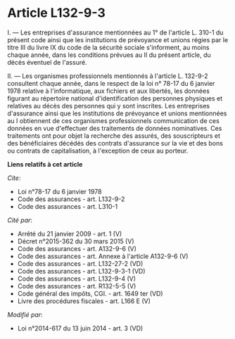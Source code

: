 # Article L132-9-3

I. ― Les entreprises d'assurance mentionnées au 1° de l'article L. 310-1 du présent code ainsi que les institutions de
prévoyance et unions régies par le titre III du livre IX du code de la sécurité sociale s'informent, au moins chaque année,
dans les conditions prévues au II du présent article, du décès éventuel de l'assuré. 

II. ― Les organismes professionnels mentionnés à l'article L. 132-9-2 consultent chaque année, dans le respect de la loi n°
78-17 du 6 janvier 1978 relative à l'informatique, aux fichiers et aux libertés, les données figurant au répertoire national
d'identification des personnes physiques et relatives au décès des personnes qui y sont inscrites. Les entreprises
d'assurance ainsi que les institutions de prévoyance et unions mentionnées au I obtiennent de ces organismes professionnels
communication de ces données en vue d'effectuer des traitements de données nominatives. Ces traitements ont pour objet la
recherche des assurés, des souscripteurs et des bénéficiaires décédés des contrats d'assurance sur la vie et des bons ou
contrats de capitalisation, à l'exception de ceux au porteur.

**Liens relatifs à cet article**

_Cite_:

  - Loi n°78-17 du 6 janvier 1978
  - Code des assurances - art. L132-9-2
  - Code des assurances - art. L310-1

_Cité par_:

  - Arrêté du 21 janvier 2009 - art. 1 (V)
  - Décret n°2015-362 du 30 mars 2015 (V)
  - Code des assurances - art. A132-9-6 (V)
  - Code des assurances - art. Annexe à l'article A132-9-6 (V)
  - Code des assurances - art. L132-27-2 (VD)
  - Code des assurances - art. L132-9-3-1 (VD)
  - Code des assurances - art. L132-9-4 (V)
  - Code des assurances - art. R132-5-5 (V)
  - Code général des impôts, CGI. - art. 1649 ter (VD)
  - Livre des procédures fiscales - art. L166 E (V)

_Modifié par_:

  - Loi n°2014-617 du 13 juin 2014 - art. 3 (VD)
